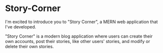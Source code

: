 # Story-Corner
<p> I'm excited to introduce you to "Story Corner", a MERN web application that I've developed. </p>
"Story Corner" is a modern blog application where users can create their own accounts, post their stories, like other users' stories, and modify or delete their own stories.
